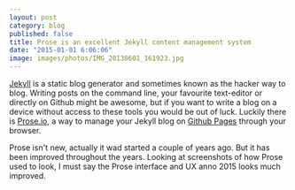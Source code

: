 ```yaml
---
layout: post
category: blog
published: false
title: Prose is an excellent Jekyll content management system
date: "2015-01-01 6:06:06"
image: images/photos/IMG_20130601_161923.jpg
---
```


[Jekyll](http://jekyllrb.com/) is a static blog generator and sometimes known as the hacker way to blog. Writing posts on the command line, your favourite text-editor or directly on Github might be awesome, but if you want to write a blog on a device without access to these tools you would be out of luck. Luckily there is [Prose.io](http://www.prose.io), a way to manage your Jekyll blog on [Github Pages](https://pages.github.com/) through your browser.

Prose isn't new, actually it wad started a couple of years ago. But it has been improved throughout the years. Looking at screenshots of how Prose used to look, I must say the Prose interface and UX anno 2015 looks much improved.